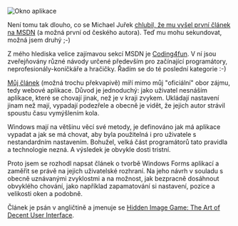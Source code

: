 <!-- dcterms:identifier = aspnetcz#80 -->
<!-- dcterms:title = Tak mi taky vyšel článek na MSDN -->
<!-- dcterms:abstract = Není tomu tak dlouho, co se Michael Juřek chlubil, že mu vyšel první článek na MSDN (a možná první od českého autora). Teď mu mohu sekundovat, možná jsem druhý. Můj článek je střelba trochu mimo mé obvyklé hájemství webových aplikací, ale dotýká se tématu, které mne hodně zajímá - uživatelského rozhraní. -->
<!-- np9:categoryId = 1 -->
<!-- x4w:category = Tipy, triky -->
<!-- np9:authorId = 1 -->
<!-- np9:authorEmail = michal.valasek@altairis.cz -->
<!-- dcterms:creator = Michal Altair Valášek -->
<!-- dcterms:created = 2006-03-08T15:48:52.553+01:00 -->
<!-- dcterms:dateAccepted = 2006-03-08T15:48:52.553+01:00 -->

![Okno aplikace](https://www.cdn.altairis.cz/Blog/2006/20060308-C4F.gif) 

Není tomu tak dlouho, co se Michael Juřek [chlubil, že mu vyšel první článek na MSDN](http://blog.vyvojar.cz/mjurek/archive/2005/08/15/6448.aspx "Vyšel mi článek na msdn.microsoft.com ") (a možná první od českého autora). Teď mu mohu sekundovat, možná jsem druhý ;-)

Z mého hlediska velice zajímavou sekcí MSDN je [Coding4fun](http://msdn.microsoft.com/coding4fun/ "http://msdn.microsoft.com/coding4fun/"). V ní jsou zveřejňovány různé návody určené především pro začínající programátory, neprofesionály-koníčkáře a hračičky. Řadím se do té poslední kategorie :-)

[Můj článek](http://msdn.microsoft.com/coding4fun/weekend/hiddenimage/default.aspx) (možná trochu překvapivě) míří mimo můj "oficiální" obor zájmu, tedy webové aplikace. Důvod je jednoduchý: jako uživatel nesnáším aplikace, které se chovají jinak, než je v kraji zvykem. Ukládají nastavení jinam než mají, vypadají podezřele a obecně je vidět, že jejich autor strávil spoustu času vymýšlením kola.

Windows mají na většinu věcí své metody, je definováno jak má aplikace vypadat a jak se má chovat, aby byla použitelná i pro uživatele s nestandardním nastavením. Bohužel, velká část programátorů tato pravidla a technologie nezná. A výsledek je obvykle dosti tristní.

Proto jsem se rozhodl napsat článek o tvorbě Windows Forms aplikací a zaměřit se právě na jejich uživatelské rozhraní. Na jeho návrh v souladu s obecně uznávanými zvyklostmi a na možnost, jak bezpracně dosáhnout obvyklého chování, jako například zapamatování si nastavení, pozice a velikosti oken a podobně.

Článek je psán v angličtině a jmenuje se [Hidden Image Game: The Art of Decent User Interface](http://msdn.microsoft.com/coding4fun/weekend/hiddenimage/default.aspx).